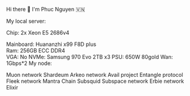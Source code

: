 Hi there 👋 I'm Phuc Nguyen 🇻🇳        
                                        
My local server:            
         
Chip: 2x Xeon E5 2686v4         
 
Mainboard: Huananzhi x99 F8D plus   
Ram: 256GB ECC DDR4  
VGA: No
NVMe: Samsung 970 Evo 2TB x3
PSU: 650W 80gold
Wan: 1Gbps*2
My node:

Muon network
Shardeum
Arkeo network
Avail project
Entangle protocol
Fleek network
Mantra Chain
Subsquid
Subspace network
Erbie network
Elixir
 
